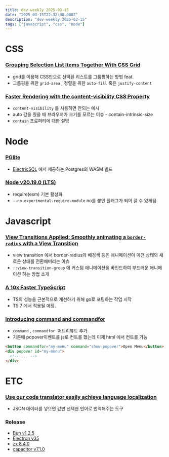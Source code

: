 ```yaml
---
title: dev-weekly 2025-03-15
date: "2025-03-15T22:32:00.000Z"
description: "dev-weekly 2025-03-15"
tags: ["javascript", "css", "node"]
---
```


# CSS

### [Grouping Selection List Items Together With CSS Grid](https://css-tricks.com/grouping-selection-list-items-together-with-css-grid/)

- grid를 이용해 CSS만으로 선택된 리스트를 그룹핑하는 방법 feat.
- 그룹핑을 위한 `grid-area` , 정렬을 위한 `auto-fill`  혹은 `justify-content`

### [Faster Rendering with the content-visibility CSS Property](https://www.debugbear.com/blog/content-visibility-api)

- `content-visibility` 를 사용하면 안되는 예시
- auto 값을 줬을 때 브라우저가 크기를 모르는 이슈 - contain-intrinsic-size
- `contain` 프로퍼티에 대한 설명

# Node

### [PGlite](https://github.com/electric-sql/pglite)

- [ElectricSQL](https://electric-sql.com/) 에서 제공하는 Postgres의 WASM 빌드

### [Node v20.19.0 (LTS)](https://nodejs.org/en/blog/release/v20.19.0)

- require(esm) 기본 활성화
- `--no-experimental-require-module` no를 붙인 플래그가 되어 끌 수 있게됨.

# Javascript

### [View Transitions Applied: Smoothly animating a `border-radius` with a View Transition](https://www.bram.us/2025/03/11/view-transitions-border-radius/)

- view transition 에서 border-radius와 배경색 등은 애니메이션이 이전 상태와 새로운 상태를 전환해버리는 이슈
- `::view-transition-group` 에 커스텀 애니메이션을 바인드하여 부드러운 애니메이션 하는 방법 소개

### [A 10x Faster TypeScript](https://devblogs.microsoft.com/typescript/typescript-native-port/)

- TS의 성능을 근본적으로 개선하기 위해 go로 포팅하는 작업 시작
- TS 7 에서 적용될 예정.

### [Introducing command and commandfor](https://developer.chrome.com/blog/command-and-commandfor?hl=en)

- `command` , `commandfor`  어트리뷰트 추가.
- 기존에 popover이벤트를 js로 컨트롤 했는데 이제 html 에서 컨트롤 가능

```html
<button commandfor="my-menu" command="show-popover">Open Menu</button>
<div popover id="my-menu">
  <!-- ... -->
</div>
```

# ETC

### [Use our code translator easily achieve language localization](https://www.i18ncode.com/en)

- JSON 데이터를 넣으면 값만 선택한 언어로 번역해주는 도구

### Release

- [Bun v1.2.5](https://bun.sh/blog/bun-v1.2.5)
- [Electron v35](https://www.electronjs.org/blog/electron-35-0)
- [zx 8.4.0](https://github.com/google/zx/releases/tag/8.4.0)
- [capacitor v7.1.0](https://github.com/ionic-team/capacitor/releases/tag/7.1.0)